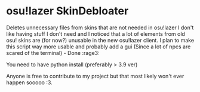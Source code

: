 # osu!lazer SkinDebloater
Deletes unnecessary files from skins that are not needed in osu!lazer
I don't like having stuff I don't need and I noticed that a lot of elements from old osu! skins are (for now?) unusable in the new osu!lazer client.
I plan to make this script way more usable and probably add a gui (Since a lot of npcs are scared of the terminal) - Done :rage3:

You need to have python install (preferably > 3.9 ver)

Anyone is free to contribute to my project but that most likely won't ever happen sooooo :3.
